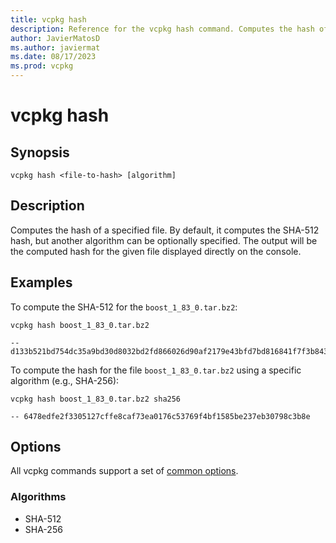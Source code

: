 ```yaml
---
title: vcpkg hash
description: Reference for the vcpkg hash command. Computes the hash of a specified file.
author: JavierMatosD
ms.author: javiermat
ms.date: 08/17/2023
ms.prod: vcpkg
---
```



# vcpkg hash

## Synopsis

```console
vcpkg hash <file-to-hash> [algorithm]
```
## Description

Computes the hash of a specified file. By default, it computes the SHA-512 hash, but another algorithm can be optionally specified. The output will be the computed hash for the given file displayed directly on the console.

## Examples

To compute the SHA-512 for the `boost_1_83_0.tar.bz2`:
```console
vcpkg hash boost_1_83_0.tar.bz2

-- d133b521bd754dc35a9bd30d8032bd2fd866026d90af2179e43bfd7bd816841f7f3b84303f52c0e54aebc373f4e4edd601a8f5a5e0c47500e0e852e04198a711
```

To compute the hash for the file `boost_1_83_0.tar.bz2` using a specific algorithm (e.g., SHA-256):
```console
vcpkg hash boost_1_83_0.tar.bz2 sha256

-- 6478edfe2f3305127cffe8caf73ea0176c53769f4bf1585be237eb30798c3b8e
```

## Options

All vcpkg commands support a set of [common options](common-options.md).

### Algorithms
- SHA-512
- SHA-256
